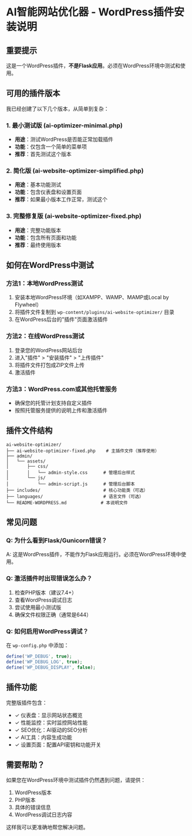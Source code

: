# AI智能网站优化器 - WordPress插件安装说明

## 重要提示

这是一个WordPress插件，**不是Flask应用**。必须在WordPress环境中测试和使用。

## 可用的插件版本

我已经创建了以下几个版本，从简单到复杂：

### 1. 最小测试版 (ai-optimizer-minimal.php)
- **用途**：测试WordPress是否能正常加载插件
- **功能**：仅包含一个简单的菜单项
- **推荐**：首先测试这个版本

### 2. 简化版 (ai-website-optimizer-simplified.php)
- **用途**：基本功能测试
- **功能**：包含仪表盘和设置页面
- **推荐**：如果最小版本工作正常，测试这个

### 3. 完整修复版 (ai-website-optimizer-fixed.php)
- **用途**：完整功能版本
- **功能**：包含所有页面和功能
- **推荐**：最终使用版本

## 如何在WordPress中测试

### 方法1：本地WordPress测试
1. 安装本地WordPress环境（如XAMPP、WAMP、MAMP或Local by Flywheel）
2. 将插件文件复制到 `wp-content/plugins/ai-website-optimizer/` 目录
3. 在WordPress后台的"插件"页面激活插件

### 方法2：在线WordPress测试
1. 登录您的WordPress网站后台
2. 进入"插件" > "安装插件" > "上传插件"
3. 将插件文件打包成ZIP文件上传
4. 激活插件

### 方法3：WordPress.com或其他托管服务
- 确保您的托管计划支持自定义插件
- 按照托管服务提供的说明上传和激活插件

## 插件文件结构

```
ai-website-optimizer/
├── ai-website-optimizer-fixed.php    # 主插件文件（推荐使用）
├── admin/
│   └── assets/
│       ├── css/
│       │   └── admin-style.css      # 管理后台样式
│       └── js/
│           └── admin-script.js      # 管理后台脚本
├── includes/                        # 核心功能类（可选）
├── languages/                       # 语言文件（可选）
└── README-WORDPRESS.md             # 本说明文件
```

## 常见问题

### Q: 为什么看到Flask/Gunicorn错误？
A: 这是WordPress插件，不能作为Flask应用运行。必须在WordPress环境中使用。

### Q: 激活插件时出现错误怎么办？
1. 检查PHP版本（建议7.4+）
2. 查看WordPress调试日志
3. 尝试使用最小测试版
4. 确保文件权限正确（通常是644）

### Q: 如何启用WordPress调试？
在 `wp-config.php` 中添加：
```php
define('WP_DEBUG', true);
define('WP_DEBUG_LOG', true);
define('WP_DEBUG_DISPLAY', false);
```

## 插件功能

完整版插件包含：
- ✓ 仪表盘：显示网站状态概览
- ✓ 性能监控：实时监控网站性能
- ✓ SEO优化：AI驱动的SEO分析
- ✓ AI工具：内容生成功能
- ✓ 设置页面：配置API密钥和功能开关

## 需要帮助？

如果您在WordPress环境中测试插件仍然遇到问题，请提供：
1. WordPress版本
2. PHP版本
3. 具体的错误信息
4. WordPress调试日志内容

这样我可以更准确地帮您解决问题。